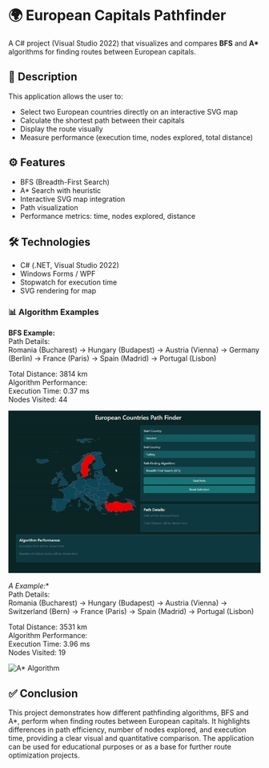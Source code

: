 # 🌍 European Capitals Pathfinder

A C# project (Visual Studio 2022) that visualizes and compares **BFS** and **A\*** algorithms for finding routes between European capitals.

## 🧠 Description
This application allows the user to:
- Select two European countries directly on an interactive SVG map
- Calculate the shortest path between their capitals
- Display the route visually
- Measure performance (execution time, nodes explored, total distance)

## ⚙️ Features
- BFS (Breadth-First Search)  
- A* Search with heuristic  
- Interactive SVG map integration  
- Path visualization  
- Performance metrics: time, nodes explored, distance  

## 🛠️ Technologies
- C# (.NET, Visual Studio 2022)  
- Windows Forms / WPF  
- Stopwatch for execution time  
- SVG rendering for map 

### 📊 Algorithm Examples

**BFS Example:**  
Path Details:  
Romania (Bucharest) → Hungary (Budapest) → Austria (Vienna) → Germany (Berlin) → France (Paris) → Spain (Madrid) → Portugal (Lisbon)  

Total Distance: 3814 km  
Algorithm Performance:  
Execution Time: 0.37 ms  
Nodes Visited: 44  

![BFS Algorithm](gif/BFS.gif)

**A* Example:**  
Path Details:  
Romania (Bucharest) → Hungary (Budapest) → Austria (Vienna) → Switzerland (Bern) → France (Paris) → Spain (Madrid) → Portugal (Lisbon)  

Total Distance: 3531 km  
Algorithm Performance:  
Execution Time: 3.96 ms  
Nodes Visited: 19  

![A* Algorithm](gif/ASearch.gif)

## ✅ Conclusion
This project demonstrates how different pathfinding algorithms, BFS and A*, perform when finding routes between European capitals. It highlights differences in path efficiency, number of nodes explored, and execution time, providing a clear visual and quantitative comparison. The application can be used for educational purposes or as a base for further route optimization projects.
